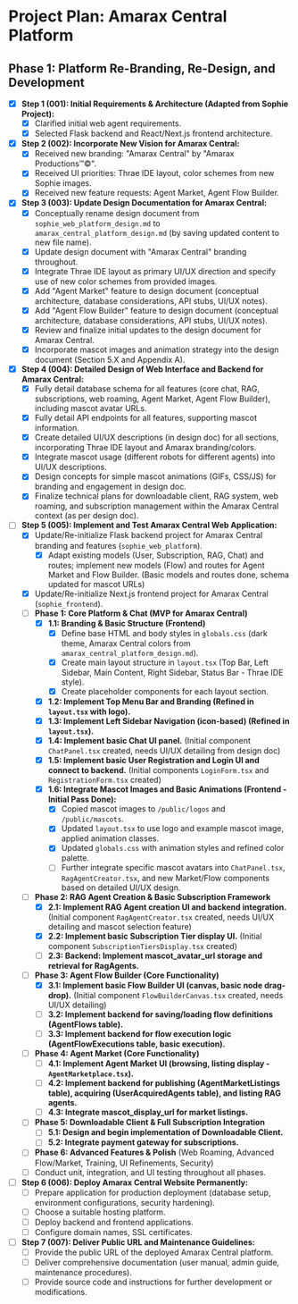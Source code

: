 # Project Plan: Amarax Central Platform

## Phase 1: Platform Re-Branding, Re-Design, and Development

- [x] **Step 1 (001): Initial Requirements & Architecture (Adapted from Sophie Project):**
    - [x] Clarified initial web agent requirements.
    - [x] Selected Flask backend and React/Next.js frontend architecture.
- [x] **Step 2 (002): Incorporate New Vision for Amarax Central:**
    - [x] Received new branding: "Amarax Central" by "Amarax Productions™️©️".
    - [x] Received UI priorities: Thrae IDE layout, color schemes from new Sophie images.
    - [x] Received new feature requests: Agent Market, Agent Flow Builder.
- [x] **Step 3 (003): Update Design Documentation for Amarax Central:**
    - [x] Conceptually rename design document from `sophie_web_platform_design.md` to `amarax_central_platform_design.md` (by saving updated content to new file name).
    - [x] Update design document with "Amarax Central" branding throughout.
    - [x] Integrate Thrae IDE layout as primary UI/UX direction and specify use of new color schemes from provided images.
    - [x] Add "Agent Market" feature to design document (conceptual architecture, database considerations, API stubs, UI/UX notes).
    - [x] Add "Agent Flow Builder" feature to design document (conceptual architecture, database considerations, API stubs, UI/UX notes).
    - [x] Review and finalize initial updates to the design document for Amarax Central.
    - [x] Incorporate mascot images and animation strategy into the design document (Section 5.X and Appendix A).
- [x] **Step 4 (004): Detailed Design of Web Interface and Backend for Amarax Central:**
    - [x] Fully detail database schema for all features (core chat, RAG, subscriptions, web roaming, Agent Market, Agent Flow Builder), including mascot avatar URLs.
    - [x] Fully detail API endpoints for all features, supporting mascot information.
    - [x] Create detailed UI/UX descriptions (in design doc) for all sections, incorporating Thrae IDE layout and Amarax branding/colors.
    - [x] Integrate mascot usage (different robots for different agents) into UI/UX descriptions.
    - [x] Design concepts for simple mascot animations (GIFs, CSS/JS) for branding and engagement in design doc.
    - [x] Finalize technical plans for downloadable client, RAG system, web roaming, and subscription management within the Amarax Central context (as per design doc).
- [ ] **Step 5 (005): Implement and Test Amarax Central Web Application:**
    - [x] Update/Re-initialize Flask backend project for Amarax Central branding and features (`sophie_web_platform`).
        - [x] Adapt existing models (User, Subscription, RAG, Chat) and routes; implement new models (Flow) and routes for Agent Market and Flow Builder. (Basic models and routes done, schema updated for mascot URLs)
    - [x] Update/Re-initialize Next.js frontend project for Amarax Central (`sophie_frontend`).
    - [ ] **Phase 1: Core Platform & Chat (MVP for Amarax Central)**
        - [x] **1.1: Branding & Basic Structure (Frontend)**
            - [x] Define base HTML and body styles in `globals.css` (dark theme, Amarax Central colors from `amarax_central_platform_design.md`).
            - [x] Create main layout structure in `layout.tsx` (Top Bar, Left Sidebar, Main Content, Right Sidebar, Status Bar - Thrae IDE style).
            - [x] Create placeholder components for each layout section.
        - [x] **1.2: Implement Top Menu Bar and Branding (Refined in `layout.tsx` with logo).**
        - [x] **1.3: Implement Left Sidebar Navigation (icon-based) (Refined in `layout.tsx`).**
        - [x] **1.4: Implement basic Chat UI panel.** (Initial component `ChatPanel.tsx` created, needs UI/UX detailing from design doc)
        - [x] **1.5: Implement basic User Registration and Login UI and connect to backend.** (Initial components `LoginForm.tsx` and `RegistrationForm.tsx` created)
        - [x] **1.6: Integrate Mascot Images and Basic Animations (Frontend - Initial Pass Done):**
            - [x] Copied mascot images to `/public/logos` and `/public/mascots`.
            - [x] Updated `layout.tsx` to use logo and example mascot image, applied animation classes.
            - [x] Updated `globals.css` with animation styles and refined color palette.
            - [ ] Further integrate specific mascot avatars into `ChatPanel.tsx`, `RagAgentCreator.tsx`, and new Market/Flow components based on detailed UI/UX design.
    - [ ] **Phase 2: RAG Agent Creation & Basic Subscription Framework**
        - [x] **2.1: Implement RAG Agent creation UI and backend integration.** (Initial component `RagAgentCreator.tsx` created, needs UI/UX detailing and mascot selection feature)
        - [x] **2.2: Implement basic Subscription Tier display UI.** (Initial component `SubscriptionTiersDisplay.tsx` created)
        - [ ] **2.3: Backend: Implement mascot_avatar_url storage and retrieval for RagAgents.**
    - [ ] **Phase 3: Agent Flow Builder (Core Functionality)**
        - [x] **3.1: Implement basic Flow Builder UI (canvas, basic node drag-drop).** (Initial component `FlowBuilderCanvas.tsx` created, needs UI/UX detailing)
        - [ ] **3.2: Implement backend for saving/loading flow definitions (AgentFlows table).**
        - [ ] **3.3: Implement backend for flow execution logic (AgentFlowExecutions table, basic execution).**
    - [ ] **Phase 4: Agent Market (Core Functionality)**
        - [ ] **4.1: Implement Agent Market UI (browsing, listing display - `AgentMarketplace.tsx`).**
        - [ ] **4.2: Implement backend for publishing (AgentMarketListings table), acquiring (UserAcquiredAgents table), and listing RAG agents.**
        - [ ] **4.3: Integrate mascot_display_url for market listings.**
    - [ ] **Phase 5: Downloadable Client & Full Subscription Integration**
        - [ ] **5.1: Design and begin implementation of Downloadable Client.**
        - [ ] **5.2: Integrate payment gateway for subscriptions.**
    - [ ] **Phase 6: Advanced Features & Polish** (Web Roaming, Advanced Flow/Market, Training, UI Refinements, Security)
    - [ ] Conduct unit, integration, and UI testing throughout all phases.
- [ ] **Step 6 (006): Deploy Amarax Central Website Permanently:**
    - [ ] Prepare application for production deployment (database setup, environment configurations, security hardening).
    - [ ] Choose a suitable hosting platform.
    - [ ] Deploy backend and frontend applications.
    - [ ] Configure domain names, SSL certificates.
- [ ] **Step 7 (007): Deliver Public URL and Maintenance Guidelines:**
    - [ ] Provide the public URL of the deployed Amarax Central platform.
    - [ ] Deliver comprehensive documentation (user manual, admin guide, maintenance procedures).
    - [ ] Provide source code and instructions for further development or modifications.
